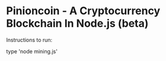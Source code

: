 # Pinioncoin - A Cryptocurrency Blockchain In Node.js (beta)

Instructions to run: 

type 'node mining.js'
